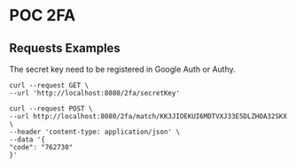 # POC 2FA

## Requests Examples

The secret key need to be registered in Google Auth or Authy.

````shell
curl --request GET \
--url 'http://localhost:8080/2fa/secretKey'
````


```shell
curl --request POST \
--url http://localhost:8080/2fa/match/KK3JIOEKUI6MDTVXJ33E5DLZHOA32SKX \
--header 'content-type: application/json' \
--data '{
"code": "762730"
}'
```